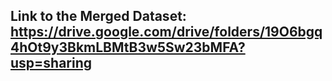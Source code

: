 ## Link to the Merged Dataset: https://drive.google.com/drive/folders/19O6bgq4hOt9y3BkmLBMtB3w5Sw23bMFA?usp=sharing
